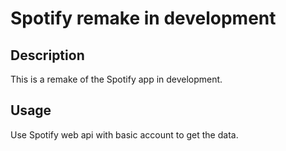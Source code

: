 # Spotify remake in development

## Description

This is a remake of the Spotify app in development.

## Usage

Use Spotify web api with basic account to get the data.